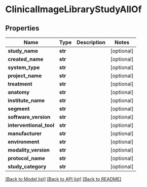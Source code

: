 # ClinicalImageLibraryStudyAllOf


## Properties
Name | Type | Description | Notes
------------ | ------------- | ------------- | -------------
**study_name** | **str** |  | [optional] 
**created_name** | **str** |  | [optional] 
**system_type** | **str** |  | [optional] 
**project_name** | **str** |  | [optional] 
**treatment** | **str** |  | [optional] 
**anatomy** | **str** |  | [optional] 
**institute_name** | **str** |  | [optional] 
**segment** | **str** |  | [optional] 
**software_version** | **str** |  | [optional] 
**interventional_tool** | **str** |  | [optional] 
**manufacturer** | **str** |  | [optional] 
**environment** | **str** |  | [optional] 
**modality_version** | **str** |  | [optional] 
**protocol_name** | **str** |  | [optional] 
**study_category** | **str** |  | [optional] 

[[Back to Model list]](../README.md#documentation-for-models) [[Back to API list]](../README.md#documentation-for-api-endpoints) [[Back to README]](../README.md)


